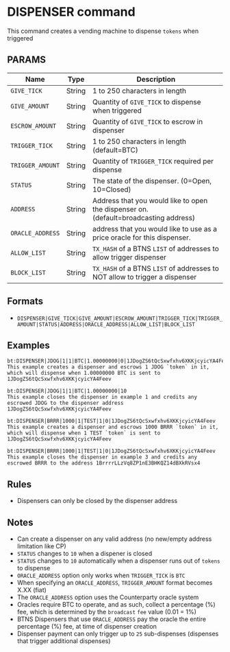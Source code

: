 # DISPENSER command
This command creates a vending machine to dispense `tokens` when triggered

## PARAMS
| Name             | Type   | Description                                                                          |
| ---------------- | ------ | ------------------------------------------------------------------------------------ |
| `GIVE_TICK`      | String | 1 to 250 characters in length                                                        |
| `GIVE_AMOUNT`    | String | Quantity of `GIVE_TICK` to dispense when triggered                                   |
| `ESCROW_AMOUNT`  | String | Quantity of `GIVE_TICK` to escrow in dispenser                                       |
| `TRIGGER_TICK`   | String | 1 to 250 characters in length  (default=BTC)                                         |
| `TRIGGER_AMOUNT` | String | Quantity of `TRIGGER_TICK` required per dispense                                     |
| `STATUS`         | String | The state of the dispenser. (0=Open, 10=Closed)                                      |
| `ADDRESS`        | String | Address that you would like to open the dispenser on. (default=broadcasting address) |
| `ORACLE_ADDRESS` | String | address that you would like to use as a price oracle for this dispenser.             |
| `ALLOW_LIST`     | String | `TX_HASH` of a BTNS `LIST` of addresses to allow trigger dispenser                   |
| `BLOCK_LIST`     | String | `TX_HASH` of a BTNS `LIST` of addresses to NOT allow to trigger a dispenser          |


## Formats
- `DISPENSER|GIVE_TICK|GIVE_AMOUNT|ESCROW_AMOUNT|TRIGGER_TICK|TRIGGER_AMOUNT|STATUS|ADDRESS|ORACLE_ADDRESS|ALLOW_LIST|BLOCK_LIST`

## Examples
```
bt:DISPENSER|JDOG|1|1|BTC|1.00000000|0|1JDogZS6tQcSxwfxhv6XKKjcyicYA4Feev
This example creates a dispenser and escrows 1 JDOG `token` in it, which will dispense when 1.00000000 BTC is sent to 1JDogZS6tQcSxwfxhv6XKKjcyicYA4Feev
```

```
bt:DISPENSER|JDOG|1|1|BTC|1.00000000|10
This example closes the dispenser in example 1 and credits any escrowed JDOG to the dispenser address 1JDogZS6tQcSxwfxhv6XKKjcyicYA4Feev
```

```
bt:DISPENSER|BRRR|1000|1|TEST|1|0|1JDogZS6tQcSxwfxhv6XKKjcyicYA4Feev
This example creates a dispenser and escrows 1000 BRRR `token` in it, which will dispense when 1 TEST `token` is sent to 1JDogZS6tQcSxwfxhv6XKKjcyicYA4Feev
```

```
bt:DISPENSER|BRRR|1000|1|TEST|1|0|1JDogZS6tQcSxwfxhv6XKKjcyicYA4Feev
This example closes the dispenser in example 3 and credits any escrowed BRRR to the address 1BrrrrLLzVq8ZP1nE3BHKQZ14dBXkRVsx4
```


## Rules
- Dispensers can only be closed by the dispenser address

## Notes
- Can create a dispenser on any valid address (no new/empty address limitation like CP)
- `STATUS` changes to `10` when a dispener is closed
- `STATUS` changes to `10` automatically when a dispenser runs out of `tokens` to dispense
- `ORACLE_ADDRESS` option only works when `TRIGGER_TICK` is `BTC`
- When specifying an `ORACLE_ADDRESS`, `TRIGGER_AMOUNT` format becomes X.XX (fiat)
- The `ORACLE_ADDRESS` option uses the Counterparty oracle system
- Oracles require BTC to operate, and as such, collect a percentage (%) fee, which is determined by the `broadcast` `fee` value (0.01 = 1%)
- BTNS Dispensers that use `ORACLE_ADDRESS` pay the oracle the entire percentage (%) fee, at time of dispenser creation
- Dispenser payment can only trigger up to `25` sub-dispenses (dispenses that trigger additional dispenses)